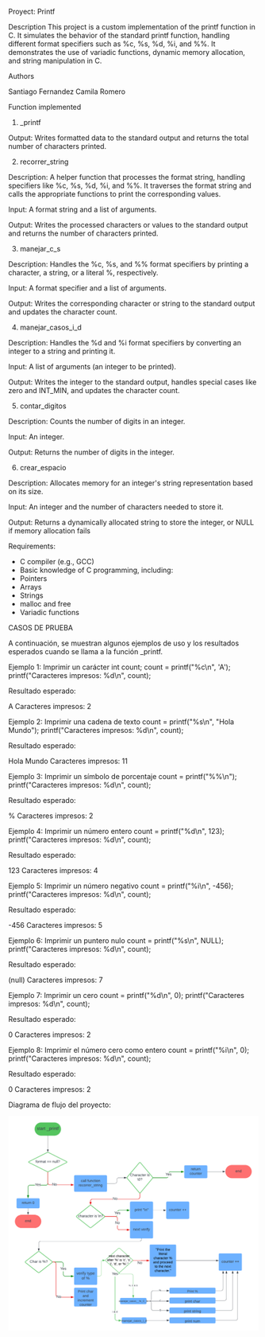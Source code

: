 Proyect: Printf


Description
This project is a custom implementation of the printf function in C. It simulates the behavior of the standard printf function, handling different format specifiers such as %c, %s, %d, %i, and %%. It demonstrates the use of variadic functions, dynamic memory allocation, and string manipulation in C.

Authors

Santiago Fernandez
Camila Romero

Function implemented 

1) _printf 

Output: Writes formatted data to the standard output and returns the total number of characters printed.

2) recorrer_string

Description: A helper function that processes the format string, handling specifiers like %c, %s, %d, %i, and %%. It traverses the format string and calls the appropriate functions to print the corresponding values.

Input: A format string and a list of arguments.

Output: Writes the processed characters or values to the standard output and returns the number of characters printed.

3) manejar_c_s

Description: Handles the %c, %s, and %% format specifiers by printing a character, a string, or a literal %, respectively.

Input: A format specifier and a list of arguments.

Output: Writes the corresponding character or string to the standard output and updates the character count.

4) manejar_casos_i_d

Description: Handles the %d and %i format specifiers by converting an integer to a string and printing it.

Input: A list of arguments (an integer to be printed).

Output: Writes the integer to the standard output, handles special cases like zero and INT_MIN, and updates the character count.

5) contar_digitos

Description: Counts the number of digits in an integer.

Input: An integer.

Output: Returns the number of digits in the integer.

6) crear_espacio

Description: Allocates memory for an integer's string representation based on its size.

Input: An integer and the number of characters needed to store it.

Output: Returns a dynamically allocated string to store the integer, or NULL if memory allocation fails

Requirements:

- C compiler (e.g., GCC)
- Basic knowledge of C programming, including:
- Pointers
- Arrays
- Strings
- malloc and free
- Variadic functions

CASOS DE PRUEBA

A continuación, se muestran algunos ejemplos de uso y los resultados esperados cuando se llama a la función _printf.

Ejemplo 1: Imprimir un carácter
int count;
count = printf("%c\n", 'A');
printf("Caracteres impresos: %d\n", count);

Resultado esperado:

A
Caracteres impresos: 2

Ejemplo 2: Imprimir una cadena de texto
count = printf("%s\n", "Hola Mundo");
printf("Caracteres impresos: %d\n", count);

Resultado esperado:

Hola Mundo
Caracteres impresos: 11

Ejemplo 3: Imprimir un símbolo de porcentaje
count = printf("%%\n");
printf("Caracteres impresos: %d\n", count);

Resultado esperado:

%
Caracteres impresos: 2

Ejemplo 4: Imprimir un número entero
count = printf("%d\n", 123);
printf("Caracteres impresos: %d\n", count);

Resultado esperado:

123
Caracteres impresos: 4

Ejemplo 5: Imprimir un número negativo
count = printf("%i\n", -456);
printf("Caracteres impresos: %d\n", count);

Resultado esperado:

-456
Caracteres impresos: 5

Ejemplo 6: Imprimir un puntero nulo
count = printf("%s\n", NULL);
printf("Caracteres impresos: %d\n", count);

Resultado esperado:

(null)
Caracteres impresos: 7

Ejemplo 7: Imprimir un cero
count = printf("%d\n", 0);
printf("Caracteres impresos: %d\n", count);

Resultado esperado:

0
Caracteres impresos: 2

Ejemplo 8: Imprimir el número cero como entero
count = printf("%i\n", 0);
printf("Caracteres impresos: %d\n", count);

Resultado esperado:

0
Caracteres impresos: 2


Diagrama de flujo del proyecto:

![Flowchart](https://github.com/SFerFer1/holbertonschool-printf/blob/main/Flowchart%20printf.png)




